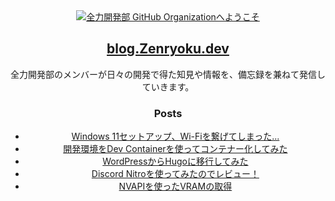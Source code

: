 <div align="center">
<a href="https://git.io/typing-svg"><img src="https://readme-typing-svg.demolab.com?font=DotGothic16&size=32&duration=1500&pause=1000&color=67B5F0&center=true&vCenter=true&repeat=false&width=700&height=100&lines=%E5%85%A8%E5%8A%9B%E9%96%8B%E7%99%BA%E9%83%A8+GitHub+Organization%E3%81%B8%E3%82%88%E3%81%86%E3%81%93%E3%81%9D" alt="全力開発部 GitHub Organizationへようこそ" /></a>
</div>

<div align="center">

<h2><a href="https://blog.zenryoku.dev">blog.Zenryoku.dev</a></h2>

全力開発部のメンバーが日々の開発で得た知見や情報を、備忘録を兼ねて発信していきます。

</dev>
<h3>Posts</h3>

<!-- BLOG-POST-LIST:START -->
- [Windows 11セットアップ、Wi-Fiを繋げてしまった...](https://blog.zenryoku.dev/posts/win11-setup-wifi-delete/)
- [開発環境をDev Containerを使ってコンテナー化してみた](https://blog.zenryoku.dev/posts/using-dev-container/)
- [WordPressからHugoに移行してみた](https://blog.zenryoku.dev/posts/wordpress-to-hugo/)
- [Discord Nitroを使ってみたのでレビュー！](https://blog.zenryoku.dev/posts/discord-nitro-review-2023/)
- [NVAPIを使ったVRAMの取得](https://blog.zenryoku.dev/posts/nvapi-vram-getting/)
<!-- BLOG-POST-LIST:END -->
